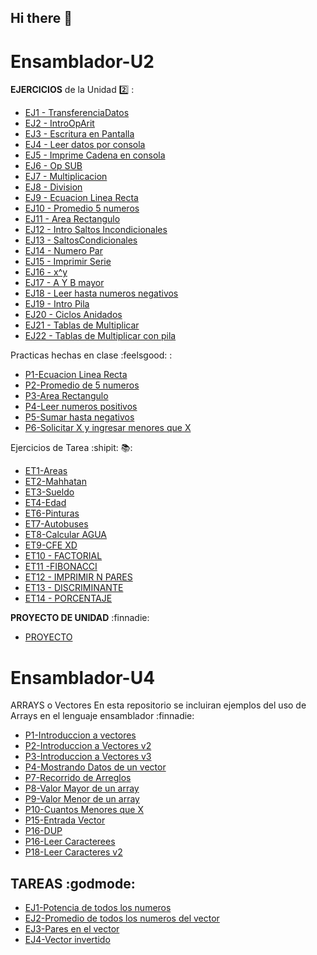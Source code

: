 ## Hi there 👋

<!--

**Here are some ideas to get you started:**

🙋‍♀️ A short introduction - what is your organization all about?
🌈 Contribution guidelines - how can the community get involved?
👩‍💻 Useful resources - where can the community find your docs? Is there anything else the community should know?
🍿 Fun facts - what does your team eat for breakfast?
🧙 Remember, you can do mighty things with the power of [Markdown](https://docs.github.com/github/writing-on-github/getting-started-with-writing-and-formatting-on-github/basic-writing-and-formatting-syntax)
-->

# Ensamblador-U2

**EJERCICIOS** de la Unidad :two: :
* [EJ1 - TransferenciaDatos](https://github.com/emmaprofemx/Ensamblador-U2/blob/main/PM_U2_Q2/P_1_TransferenciaDatos.asm)
* [EJ2 - IntroOpArit](https://github.com/emmaprofemx/Ensamblador-U2/blob/main/PM_U2_Q2/P_2_IntroOpArit.asm)
* [EJ3 - Escritura en Pantalla](https://github.com/emmaprofemx/Ensamblador-U2/blob/main/PM_U2_Q2/P_3_EscrituraEnPantalla.asm)
* [EJ4 - Leer datos por consola](https://github.com/emmaprofemx/Ensamblador-U2/blob/main/PM_U2_Q2/P_4_LeerDatosConsola.asm)
* [EJ5 - Imprime Cadena en consola](https://github.com/emmaprofemx/Ensamblador-U2/blob/main/PM_U2_Q2/P_5_ImprimeCadenenconsola.asm)
* [EJ6 - Op SUB](https://github.com/emmaprofemx/Ensamblador-U2/blob/main/PM_U2_Q2/P_6_Op_SUB_.asm)
* [EJ7 - Multiplicacion](https://github.com/emmaprofemx/Ensamblador-U2/blob/main/PM_U2_Q2/P_7_Multiplicacion_.asm)
* [EJ8 - Division](https://github.com/emmaprofemx/Ensamblador-U2/blob/main/PM_U2_Q2/P_8_Division_.asm)
* [EJ9 - Ecuacion Linea Recta](https://github.com/emmaprofemx/Ensamblador-U2/blob/main/PM_U2_Q2/P_9_EcuacionLineaRecta.asm)
* [EJ10 - Promedio 5 numeros](https://github.com/emmaprofemx/Ensamblador-U2/blob/main/PM_U2_Q2/P_10_Promedio5Numeros.asm)
* [EJ11 - Area Rectangulo](https://github.com/emmaprofemx/Ensamblador-U2/blob/main/PM_U2_Q2/P_11_AreaRectangulo_.asm)
* [EJ12 - Intro Saltos Incondicionales](https://github.com/emmaprofemx/Ensamblador-U2/blob/main/PM_U2_Q2/P_12_IntroSaltosIncondicionales_.asm)
* [EJ13 - SaltosCondicionales](https://github.com/emmaprofemx/Ensamblador-U2/blob/main/PM_U2_Q2/P_13_SaltosCondicionales.asm)
* [EJ14 - Numero Par](https://github.com/emmaprofemx/Ensamblador-U2/blob/main/PM_U2_Q2/P_14_NumeroPar_.asm)
* [EJ15 - Imprimir Serie](https://github.com/emmaprofemx/Ensamblador-U2/blob/main/PM_U2_Q2/P_15_ImprimirSerie_.asm)
* [EJ16 - x^y](https://github.com/emmaprofemx/Ensamblador-U2/blob/main/PM_U2_Q2/P_16_XalaY_.asm)
* [EJ17 - A Y B mayor](https://github.com/emmaprofemx/Ensamblador-U2/blob/main/PM_U2_Q2/P_17_Checar2Num_.asm#L19)
* [EJ18 - Leer hasta numeros negativos](https://github.com/emmaprofemx/Ensamblador-U2/blob/main/PM_U2_Q2/P_18_LeerHastaNegativos_.asm)
* [EJ19 - Intro Pila](https://github.com/emmaprofemx/Ensamblador-U2/blob/main/PM_U2_Q2/P_19_IntroPila_.asm)
* [EJ20 - Ciclos Anidados](https://github.com/emmaprofemx/Ensamblador-U2/blob/main/PM_U2_Q2/P_20_CiclosAnidados1_.asm)
* [EJ21 - Tablas de Multiplicar](https://github.com/emmaprofemx/Ensamblador-U2/blob/main/PM_U2_Q2/P_21_TablaMultiplicar.asm)
* [EJ22 - Tablas de Multiplicar con pila](https://github.com/emmaprofemx/Ensamblador-U2/tree/main/PM_U2_Q2)

Practicas hechas en clase :feelsgood: : 
* [P1-Ecuacion Linea Recta](https://github.com/emmaprofemx/Ensamblador-U2/blob/main/PM_U2_Q2/P_9_EcuacionLineaRecta.asm)
* [P2-Promedio de 5 numeros](https://github.com/emmaprofemx/Ensamblador-U2/blob/main/PM_U2_Q2/P_10_Promedio5Numeros.asm)
* [P3-Area Rectangulo](https://github.com/emmaprofemx/Ensamblador-U2/blob/main/PM_U2_Q2/P_11_AreaRectangulo_.asm)
* [P4-Leer numeros positivos](https://github.com/emmaprofemx/Ensamblador-U2/blob/main/PM_U2_Q2/Ej_4_LeerNumerosPositivos.asm)
* [P5-Sumar hasta negativos](https://github.com/emmaprofemx/Ensamblador-U2/blob/main/PM_U2_Q2/Ejercicio_5_SumaHastaNeg.asm)
* [P6-Solicitar X y ingresar menores que X](https://github.com/emmaprofemx/Ensamblador-U2/blob/main/PM_U2_Q2/Ej6.asm)

 Ejercicios de Tarea :shipit: :books::
 * [ET1-Areas](https://github.com/emmaprofemx/Ensamblador-U2/blob/main/PM_U2_Q2/ET_1_Areas.asm)
 * [ET2-Mahhatan](https://github.com/emmaprofemx/Ensamblador-U2/blob/main/PM_U2_Q2/ETPB_2_Manhattan.asm)
 * [ET3-Sueldo](https://github.com/emmaprofemx/Ensamblador-U2/blob/main/PM_U2_Q2/ET_3_Sueldo.asm)
 * [ET4-Edad](https://github.com/emmaprofemx/Ensamblador-U2/blob/main/PM_U2_Q2/ET_4_Edad.asm)
 * [ET6-Pinturas](https://github.com/emmaprofemx/Ensamblador-U2/blob/main/PM_U2_Q2/ET_6_Pinturas.asm)
 * [ET7-Autobuses](https://github.com/emmaprofemx/Ensamblador-U2/blob/main/PM_U2_Q2/ET_7_Autobuses.asm)
 * [ET8-Calcular AGUA](https://github.com/emmaprofemx/Ensamblador-U2/blob/main/PM_U2_Q2/ET_8_CONAGUA.asm)
 * [ET9-CFE XD](https://github.com/emmaprofemx/Ensamblador-U2/blob/main/PM_U2_Q2/ET_9_CFE.asm)
 * [ET10 - FACTORIAL](https://github.com/emmaprofemx/Ensamblador-U2/blob/main/PM_U2_Q2/EJPABLO_PR1_FACTORIAL.asm)
 * [ET11 -FIBONACCI](https://github.com/emmaprofemx/Ensamblador-U2/blob/main/PM_U2_Q2/EJEMMA_PR2_FIBONACCI.asm)
 * [ET12 - IMPRIMIR N PARES](https://github.com/emmaprofemx/Ensamblador-U2/blob/main/PM_U2_Q2/IMPRIMIRNPARES_PR3_P2.asm)
 * [ET13 - DISCRIMINANTE](https://github.com/emmaprofemx/Ensamblador-U2/blob/main/PM_U2_Q2/EJEMMA_PR4_DISCRIMINANTE.asm)
 * [ET14 - PORCENTAJE](https://github.com/emmaprofemx/Ensamblador-U2/blob/main/PM_U2_Q2/EJPABLO_PR5_PORCENTAJE.asm)

**PROYECTO DE UNIDAD** :finnadie:
* [PROYECTO](https://github.com/emmaprofemx/Ensamblador-U2/blob/main/PM_U2_Q2/proyecto_multiplicaciones.asm)

# Ensamblador-U4
ARRAYS o Vectores
En esta repositorio se incluiran ejemplos del uso de Arrays en el lenguaje ensamblador :finnadie:
* [P1-Introduccion a vectores](https://github.com/emmaprofemx/Ensamblador-U4/blob/main/UNIDAD4/P1_IntroVectores.asm)
* [P2-Introduccion a Vectores v2](https://github.com/emmaprofemx/Ensamblador-U4/blob/main/UNIDAD4/P2_IntroVecotres2.asm)
* [P3-Introduccion a Vectores v3](https://github.com/emmaprofemx/Ensamblador-U4/blob/main/UNIDAD4/P3_IntroVectores3v2.asm)
* [P4-Mostrando Datos de un vector](https://github.com/emmaprofemx/Ensamblador-U4/blob/main/UNIDAD4/P4_MostrandoDatos.asm)
* [P7-Recorrido de Arreglos](https://github.com/emmaprofemx/Ensamblador-U4/blob/main/UNIDAD4/P_07_RecorridoArreglos.asm)
* [P8-Valor Mayor de un array](https://github.com/emmaprofemx/Ensamblador-U4/blob/main/UNIDAD4/P_8_ValorMayor.asm)
* [P9-Valor Menor de un array](https://github.com/emmaprofemx/Ensamblador-U4/blob/main/UNIDAD4/P_9_ValorMenor.asm)
* [P10-Cuantos Menores que X](https://github.com/emmaprofemx/Ensamblador-U4/blob/main/UNIDAD4/P_10_CuantosMenoresQueX.asm)
* [P15-Entrada Vector](https://github.com/emmaprofemx/Ensamblador-U4/blob/main/UNIDAD4/P_15EntradaVector.asm)
* [P16-DUP](https://github.com/emmaprofemx/Ensamblador-U4/blob/main/UNIDAD4/P_16DUP.asm)
* [P16-Leer Caracterees](https://github.com/emmaprofemx/Ensamblador-U4/blob/main/UNIDAD4/P_17LeerCarecteres.asm)
* [P18-Leer Caracteres v2](https://github.com/emmaprofemx/Ensamblador-U4/blob/main/UNIDAD4/P_18LeecCaracteresV2.asm)

## TAREAS :godmode:
* [EJ1-Potencia de todos los numeros](https://github.com/emmaprofemx/Ensamblador-U4/blob/main/UNIDAD4/Ej_cuadrado.asm)
* [EJ2-Promedio de todos los numeros del vector](https://github.com/emmaprofemx/Ensamblador-U4/blob/main/UNIDAD4/Ej_promedio.asm)
* [EJ3-Pares en el vector](https://github.com/emmaprofemx/Ensamblador-U4/blob/main/UNIDAD4/Ej_Par.asm)
* [EJ4-Vector invertido](https://github.com/emmaprofemx/Ensamblador-U4/blob/main/UNIDAD4/Ej_vector_invertido.asm)


